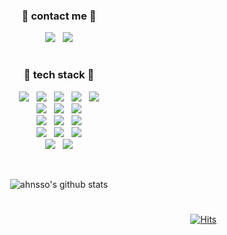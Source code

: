<div align="center">
  <h3>🌼 contact me 🌼</h3>
  <a href="mailto:ahnhere@gmail.com"><img src="https://img.shields.io/badge/Gmail-EA4335?style=flat-square&logo=gmail&logoColor=white&link=mailto:ahnhere@gmail.com"/></a>&nbsp;&nbsp;
  <a href="https://ahnsso.tistory.com"><img src="https://img.shields.io/badge/Tech blog-F54997?style=flat-square&logo=Tistory&logoColor=white&link=https://ahnsso.tistory.com"/></a>
  
  #
  
  <h3>🌱 tech stack 🌱</h3>
  <p>
    <img src="https://img.shields.io/badge/Java-007396?style=for-the-badge&logo=Java&logoColor=white">&nbsp;&nbsp;
    <img src="https://img.shields.io/badge/HTML5-E34F26?style=for-the-badge&logo=HTML5&logoColor=white">&nbsp;&nbsp;
    <img src="https://img.shields.io/badge/CSS3-1572B6?style=for-the-badge&logo=CSS3&logoColor=white">&nbsp;&nbsp;
    <img src="https://img.shields.io/badge/JavaScript-black?style=for-the-badge&logo=JavaScript&logoColor=F7DF1E">&nbsp;&nbsp;
    <img src="https://img.shields.io/badge/jQuery-0769AD?style=for-the-badge&logo=jQuery&logoColor=white">
    <br>
    <img src="https://img.shields.io/badge/Apache Tomcat-F8DC75?style=for-the-badge&logo=Apache Tomcat&logoColor=black">&nbsp;&nbsp;
    <img src="https://img.shields.io/badge/mariaDB-003545?style=for-the-badge&logo=mariaDB&logoColor=white">&nbsp;&nbsp;
    <img src="https://img.shields.io/badge/mysql-4479A1?style=for-the-badge&logo=mysql&logoColor=white">
    <br>
    <img src="https://img.shields.io/badge/json-000000?style=for-the-badge&logo=json&logoColor=white">&nbsp;&nbsp;
    <img src="https://img.shields.io/badge/Ubuntu-E95420?style=for-the-badge&logo=Ubuntu&logoColor=white">&nbsp;&nbsp;
    <img src="https://img.shields.io/badge/node.js-339933?style=for-the-badge&logo=node.js&logoColor=white">
    <br>
    <img src="https://img.shields.io/badge/Spring-6DB33F?style=for-the-badge&logo=Spring&logoColor=white">&nbsp;&nbsp;
    <img src="https://img.shields.io/badge/Spring Boot-6DB33F?style=for-the-badge&logo=Spring Boot&logoColor=white">&nbsp;&nbsp;
    <img src="https://img.shields.io/badge/Bootstrap-7952B3?style=for-the-badge&logo=Bootstrap&logoColor=white">
    <br>
    <img src="https://img.shields.io/badge/Sourcetree-0052CC?style=for-the-badge&logo=Sourcetree&logoColor=white">&nbsp;&nbsp;
    <img src="https://img.shields.io/badge/Amazon AWS-232F3E?style=for-the-badge&logo=Bootstrap&logoColor=white">
  </p>
  <br> 

![ahnsso's github stats](https://github-readme-stats.vercel.app/api?username=ahnsso&show_icons=true&theme=onedark)
<!--![Top Langs](https://github-readme-stats.vercel.app/api/top-langs/?username=ahnsso&theme=onedark)-->

#

</div>

<div align="right">

[![Hits](https://hits.seeyoufarm.com/api/count/incr/badge.svg?url=https%3A%2F%2Fgithub.com%2Fahnsso%2Fhit-counter&count_bg=%23D95007&title_bg=%23EBAAC5&icon=&icon_color=%238A7D4B&title=hits&edge_flat=false)](https://hits.seeyoufarm.com)

</div>
